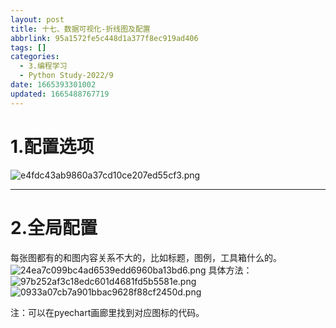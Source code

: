 ```yaml
---
layout: post
title: 十七、数据可视化-折线图及配置
abbrlink: 95a1572fe5c448d1a377f8ec919ad406
tags: []
categories:
  - 3.编程学习
  - Python Study-2022/9
date: 1665393301002
updated: 1665488767719
---
```


# 1.配置选项

![e4fdc43ab9860a37cd10ce207ed55cf3.png](/resources/7b49522041da422286a7de2224e66f9f.png)

***

# 2.全局配置

每张图都有的和图内容关系不大的，比如标题，图例，工具箱什么的。
![24ea7c099bc4ad6539edd6960ba13bd6.png](/resources/665895aa085f4d8387f0d6ae006d1c7e.png)
具体方法：
![97b252af3c18edc601d4681fd5b5581e.png](/resources/78beb6e8b970404e8777d661e7055628.png)
![0933a07cb7a901bbac9628f88cf2450d.png](/resources/68de103bcc1649ccb90613cba2768579.png)

注：可以在pyechart画廊里找到对应图标的代码。
